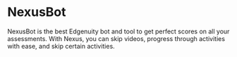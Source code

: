 # NexusBot
NexusBot is the best Edgenuity bot and tool to get perfect scores on all your assessments. With Nexus, you can skip videos, progress through activities with ease, and skip certain activities.
